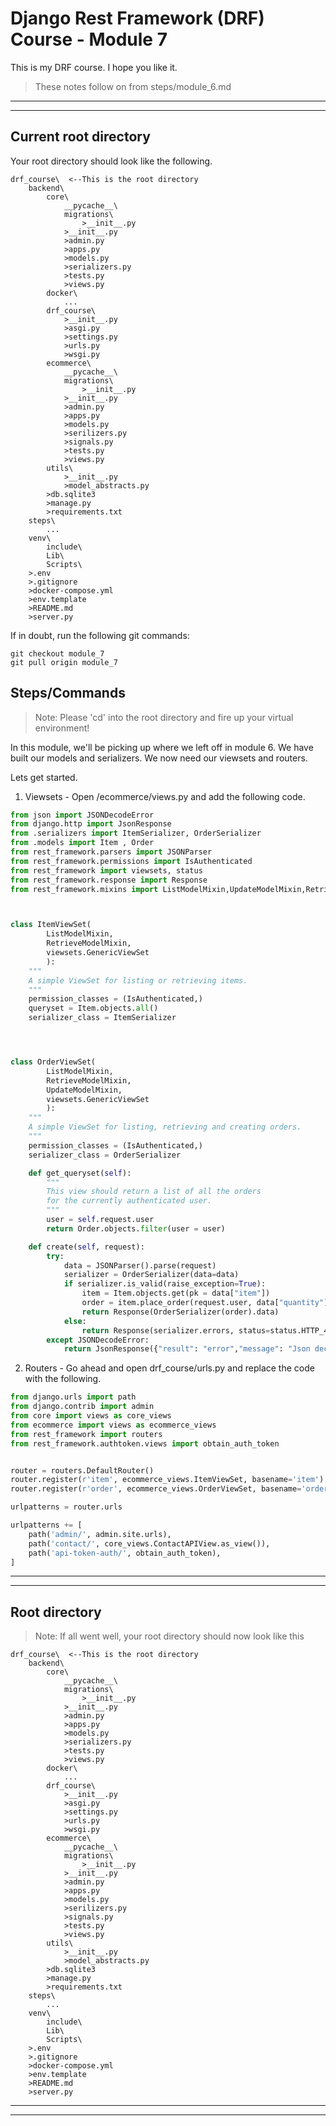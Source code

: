 # Django Rest Framework (DRF) Course - Module 7

This is my DRF course. I hope you like it.

> These notes follow on from steps/module_6.md
***
***

## Current root directory

Your root directory should look like the following.

```
drf_course\  <--This is the root directory
    backend\
        core\
            __pycache__\
            migrations\
                >__init__.py
            >__init__.py
            >admin.py
            >apps.py
            >models.py
            >serializers.py
            >tests.py
            >views.py
        docker\
            ...
        drf_course\
            >__init__.py
            >asgi.py
            >settings.py
            >urls.py
            >wsgi.py
        ecommerce\
            __pycache__\
            migrations\
                >__init__.py
            >__init__.py
            >admin.py
            >apps.py
            >models.py
            >serilizers.py
            >signals.py
            >tests.py
            >views.py
        utils\
            >__init__.py
            >model_abstracts.py 
        >db.sqlite3
        >manage.py
        >requirements.txt
    steps\
        ...
    venv\
        include\
        Lib\
        Scripts\
    >.env
    >.gitignore
    >docker-compose.yml
    >env.template
    >README.md
    >server.py
```

If in doubt, run the following git commands:

```
git checkout module_7
git pull origin module_7
```

## Steps/Commands

>Note: Please 'cd' into the root directory and fire up your virtual environment!

In this module, we'll be picking up where we left off in module 6. We have built our models and serializers. We now need our viewsets and routers.

Lets get started.

1) Viewsets - Open /ecommerce/views.py and add the following code.

```python
from json import JSONDecodeError
from django.http import JsonResponse
from .serializers import ItemSerializer, OrderSerializer
from .models import Item , Order
from rest_framework.parsers import JSONParser
from rest_framework.permissions import IsAuthenticated
from rest_framework import viewsets, status
from rest_framework.response import Response
from rest_framework.mixins import ListModelMixin,UpdateModelMixin,RetrieveModelMixin



class ItemViewSet(
        ListModelMixin,
        RetrieveModelMixin, 
        viewsets.GenericViewSet
        ):
    """
    A simple ViewSet for listing or retrieving items.
    """
    permission_classes = (IsAuthenticated,)
    queryset = Item.objects.all()
    serializer_class = ItemSerializer




class OrderViewSet(
        ListModelMixin,
        RetrieveModelMixin,
        UpdateModelMixin, 
        viewsets.GenericViewSet
        ):
    """
    A simple ViewSet for listing, retrieving and creating orders.
    """
    permission_classes = (IsAuthenticated,)
    serializer_class = OrderSerializer

    def get_queryset(self):
        """
        This view should return a list of all the orders
        for the currently authenticated user.
        """
        user = self.request.user
        return Order.objects.filter(user = user)

    def create(self, request):
        try:
            data = JSONParser().parse(request)
            serializer = OrderSerializer(data=data)
            if serializer.is_valid(raise_exception=True):
                item = Item.objects.get(pk = data["item"])
                order = item.place_order(request.user, data["quantity"])
                return Response(OrderSerializer(order).data)
            else:
                return Response(serializer.errors, status=status.HTTP_400_BAD_REQUEST)
        except JSONDecodeError:
            return JsonResponse({"result": "error","message": "Json decoding error"}, status= 400)
```

2) Routers - Go ahead and open drf_course/urls.py and replace the code with the following.

```python
from django.urls import path
from django.contrib import admin
from core import views as core_views
from ecommerce import views as ecommerce_views
from rest_framework import routers
from rest_framework.authtoken.views import obtain_auth_token


router = routers.DefaultRouter()
router.register(r'item', ecommerce_views.ItemViewSet, basename='item')
router.register(r'order', ecommerce_views.OrderViewSet, basename='order')

urlpatterns = router.urls

urlpatterns += [
    path('admin/', admin.site.urls),
    path('contact/', core_views.ContactAPIView.as_view()),
    path('api-token-auth/', obtain_auth_token),
]
```

***
***

## Root directory
>
>Note: If all went well, your root directory should now look like this

```
drf_course\  <--This is the root directory
    backend\
        core\
            __pycache__\
            migrations\
                >__init__.py
            >__init__.py
            >admin.py
            >apps.py
            >models.py
            >serializers.py
            >tests.py
            >views.py
        docker\
            ...
        drf_course\
            >__init__.py
            >asgi.py
            >settings.py
            >urls.py
            >wsgi.py
        ecommerce\
            __pycache__\
            migrations\
                >__init__.py
            >__init__.py
            >admin.py
            >apps.py
            >models.py
            >serilizers.py
            >signals.py
            >tests.py
            >views.py
        utils\
            >__init__.py
            >model_abstracts.py 
        >db.sqlite3
        >manage.py
        >requirements.txt
    steps\
        ...
    venv\
        include\
        Lib\
        Scripts\
    >.env
    >.gitignore
    >docker-compose.yml
    >env.template
    >README.md
    >server.py
```

***
***
